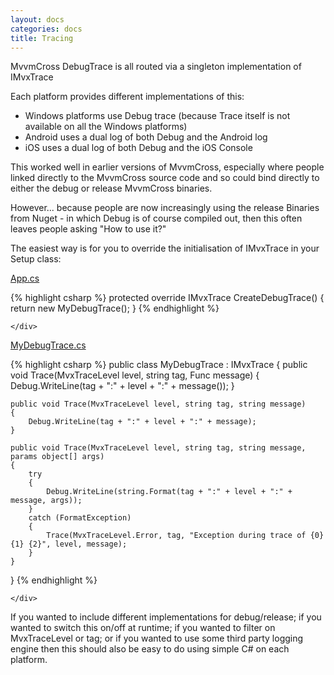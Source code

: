 ```yaml
---
layout: docs
categories: docs
title: Tracing
---
```



MvvmCross DebugTrace is all routed via a singleton implementation of IMvxTrace

Each platform provides different implementations of this:

* Windows platforms use Debug trace (because Trace itself is not available on all the Windows platforms)
* Android uses a dual log of both Debug and the Android log
* iOS uses a dual log of both Debug and the iOS Console

This worked well in earlier versions of MvvmCross, especially where people linked directly to the MvvmCross source code and so could bind directly to either the debug or release MvvmCross binaries.

However... because people are now increasingly using the release Binaries from Nuget - in which Debug is of course compiled out, then this often leaves people asking "How to use it?"

The easiest way is for you to override the initialisation of IMvxTrace in your Setup class:

<div class="section-container tabs" data-section="tabs" data-options="deep_linking: false">
  <div class="section">
    <p class="title"><a href="#">App.cs</a></p>
    <div class="content" data-slug="">

{% highlight csharp %}
protected override IMvxTrace CreateDebugTrace() { return new MyDebugTrace(); }
{% endhighlight %}

    </div>
  </div>
</div>

<div class="section-container tabs" data-section="tabs" data-options="deep_linking: false">
  <div class="section">
    <p class="title"><a href="#">MyDebugTrace.cs</a></p>
    <div class="content" data-slug="">

{% highlight csharp %}
public class MyDebugTrace : IMvxTrace
{
    public void Trace(MvxTraceLevel level, string tag, Func<string> message)
    {
        Debug.WriteLine(tag + ":" + level + ":" + message());
    }

    public void Trace(MvxTraceLevel level, string tag, string message)
    {
        Debug.WriteLine(tag + ":" + level + ":" + message);
    }

    public void Trace(MvxTraceLevel level, string tag, string message, params object[] args)
    {
        try
        {
            Debug.WriteLine(string.Format(tag + ":" + level + ":" + message, args));
        }
        catch (FormatException)
        {
            Trace(MvxTraceLevel.Error, tag, "Exception during trace of {0} {1} {2}", level, message);
        }
    }
}
{% endhighlight %}

    </div>
  </div>
</div>

If you wanted to include different implementations for debug/release; if you wanted to switch this on/off at runtime; if you wanted to filter on MvxTraceLevel or tag; or if you wanted to use some third party logging engine then this should also be easy to do using simple C# on each platform.